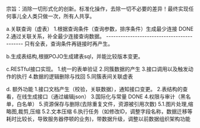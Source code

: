 宗旨：消除一切形式化的创新。标准化操作，去除一切不必要的差异！最终实现任何事儿全人类只做一次，所有人共享。

a.关联查询（虚表）
	1.根据查询条件（查询参数，排序条件）生成最少连接 DONE 
	2.通过关联关系，补全最少连接查询数据。
	-------------------------------------------
	只有全表，查询条件再链接时再产生。
	

b.生成表结构,根据POJO生成建表sql，并能比较版本变更。

c.RESTful接口实现。
 	1.统一的表单验证
 	2.同簇数据的产生
 	3.接口调用以及触发动作的执行
 	4.数据的逻辑删除与找回
 	5.同簇表间关联虚表
 	
d. 额外功能
 	1.接口文档产生（校验，关联数据），通知接口变更。
 	2.表结构的查看，在线生成接口（通过编辑json）
 	3.国际化与常量 DONE
 	4.权限与审计（黑名单，白名单）
 	5.资源保存与删除(去除重复文件，资源被引用次数)
 	5.1.图片处理,缩略图,裁剪,压缩
 	5.2.文本压缩
 	6.执行任务（如修改ID，调整字段名称，数据迁移等耗时比较长，导致服务器停顿的业务)，带数据升级，调整以前数据组织架构功能
 
 
 